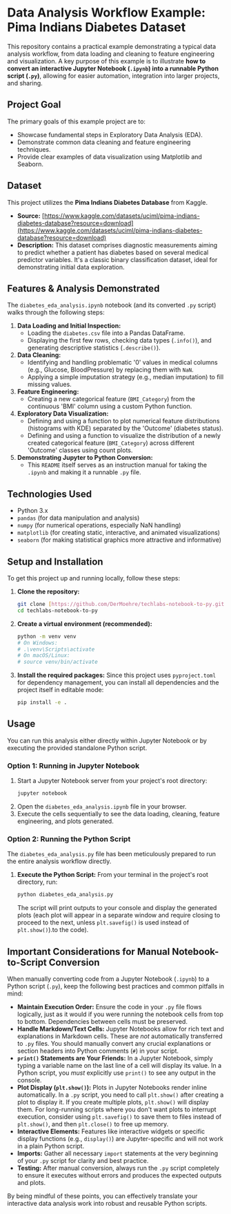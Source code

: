 # Data Analysis Workflow Example: Pima Indians Diabetes Dataset

This repository contains a practical example demonstrating a typical data analysis workflow, from data loading and cleaning to feature engineering and visualization. A key purpose of this example is to illustrate **how to convert an interactive Jupyter Notebook (`.ipynb`) into a runnable Python script (`.py`)**, allowing for easier automation, integration into larger projects, and sharing.

## Project Goal

The primary goals of this example project are to:
* Showcase fundamental steps in Exploratory Data Analysis (EDA).
* Demonstrate common data cleaning and feature engineering techniques.
* Provide clear examples of data visualization using Matplotlib and Seaborn.

## Dataset

This project utilizes the **Pima Indians Diabetes Database** from Kaggle.

* **Source:** [https://www.kaggle.com/datasets/uciml/pima-indians-diabetes-database?resource=download](https://www.kaggle.com/datasets/uciml/pima-indians-diabetes-database?resource=download)
* **Description:** This dataset comprises diagnostic measurements aiming to predict whether a patient has diabetes based on several medical predictor variables. It's a classic binary classification dataset, ideal for demonstrating initial data exploration.

## Features & Analysis Demonstrated

The `diabetes_eda_analysis.ipynb` notebook (and its converted `.py` script) walks through the following steps:

1.  **Data Loading and Initial Inspection:**
    * Loading the `diabetes.csv` file into a Pandas DataFrame.
    * Displaying the first few rows, checking data types (`.info()`), and generating descriptive statistics (`.describe()`).
2.  **Data Cleaning:**
    * Identifying and handling problematic '0' values in medical columns (e.g., Glucose, BloodPressure) by replacing them with `NaN`.
    * Applying a simple imputation strategy (e.g., median imputation) to fill missing values.
3.  **Feature Engineering:**
    * Creating a new categorical feature (`BMI_Category`) from the continuous 'BMI' column using a custom Python function.
4.  **Exploratory Data Visualization:**
    * Defining and using a function to plot numerical feature distributions (histograms with KDE) separated by the 'Outcome' (diabetes status).
    * Defining and using a function to visualize the distribution of a newly created categorical feature (`BMI_Category`) across different 'Outcome' classes using count plots.
5.  **Demonstrating Jupyter to Python Conversion:**
    * This `README` itself serves as an instruction manual for taking the `.ipynb` and making it a runnable `.py` file.

## Technologies Used

* Python 3.x
* `pandas` (for data manipulation and analysis)
* `numpy` (for numerical operations, especially NaN handling)
* `matplotlib` (for creating static, interactive, and animated visualizations)
* `seaborn` (for making statistical graphics more attractive and informative)

## Setup and Installation

To get this project up and running locally, follow these steps:

1.  **Clone the repository:**
    ```bash
    git clone [https://github.com/DerMoehre/techlabs-notebook-to-py.git](https://github.com/DerMoehre/techlabs-notebook-to-py.git)
    cd techlabs-notebook-to-py
    ```
2.  **Create a virtual environment (recommended):**
    ```bash
    python -m venv venv
    # On Windows:
    # .\venv\Scripts\activate
    # On macOS/Linux:
    # source venv/bin/activate
    ```
3.  **Install the required packages:**
    Since this project uses `pyproject.toml` for dependency management, you can install all dependencies and the project itself in editable mode:
    ```bash
    pip install -e .
    ```

## Usage

You can run this analysis either directly within Jupyter Notebook or by executing the provided standalone Python script.

### Option 1: Running in Jupyter Notebook

1.  Start a Jupyter Notebook server from your project's root directory:
    ```bash
    jupyter notebook
    ```
2.  Open the `diabetes_eda_analysis.ipynb` file in your browser.
3.  Execute the cells sequentially to see the data loading, cleaning, feature engineering, and plots generated.

### Option 2: Running the Python Script

The `diabetes_eda_analysis.py` file has been meticulously prepared to run the entire analysis workflow directly.

1.  **Execute the Python Script:**
    From your terminal in the project's root directory, run:
    ```bash
    python diabetes_eda_analysis.py
    ```
    The script will print outputs to your console and display the generated plots (each plot will appear in a separate window and require closing to proceed to the next, unless `plt.savefig()` is used instead of `plt.show()`).to the code).

## Important Considerations for Manual Notebook-to-Script Conversion

When manually converting code from a Jupyter Notebook (`.ipynb`) to a Python script (`.py`), keep the following best practices and common pitfalls in mind:

* **Maintain Execution Order:** Ensure the code in your `.py` file flows logically, just as it would if you were running the notebook cells from top to bottom. Dependencies between cells must be preserved.
* **Handle Markdown/Text Cells:** Jupyter Notebooks allow for rich text and explanations in Markdown cells. These are *not* automatically transferred to `.py` files. You should manually convert any crucial explanations or section headers into Python comments (`#`) in your script.
* **`print()` Statements are Your Friends:** In a Jupyter Notebook, simply typing a variable name on the last line of a cell will display its value. In a Python script, you *must* explicitly use `print()` to see any output in the console.
* **Plot Display (`plt.show()`):** Plots in Jupyter Notebooks render inline automatically. In a `.py` script, you need to call `plt.show()` after creating a plot to display it. If you create multiple plots, `plt.show()` will display them. For long-running scripts where you don't want plots to interrupt execution, consider using `plt.savefig()` to save them to files instead of `plt.show()`, and then `plt.close()` to free up memory.
* **Interactive Elements:** Features like interactive widgets or specific display functions (e.g., `display()`) are Jupyter-specific and will not work in a plain Python script.
* **Imports:** Gather all necessary `import` statements at the very beginning of your `.py` script for clarity and best practice.
* **Testing:** After manual conversion, always run the `.py` script completely to ensure it executes without errors and produces the expected outputs and plots.

By being mindful of these points, you can effectively translate your interactive data analysis work into robust and reusable Python scripts.